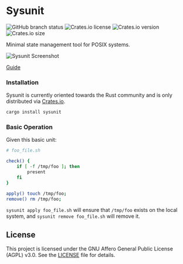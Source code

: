 # Sysunit

![GitHub branch status](https://img.shields.io/github/checks-status/jrforrest/sysunit/master)
![Crates.io license](https://img.shields.io/crates/l/sysunit)
![Crates.io version](https://img.shields.io/crates/v/sysunit)
![Crates.io size](https://img.shields.io/crates/size/sysunit)

Minimal state management tool for POSIX systems.

![Sysunit Screenshot](https://jackforrest.me/sysu_screen.png)

[Guide](https://jackforrest.me/sysunit)

### Installation

Sysunit is currently oriented towards the Rust community and is only
distributed via [Crates.io](crates.io/crates/sysunit).

```sh
cargo install sysunit
```

### Basic Operation

Given this basic unit:

```sh
# foo_file.sh

check() {
    if [ -f /tmp/foo ]; then
        present
    fi
}

apply() touch /tmp/foo;
remove() rm /tmp/foo;
```

`sysunit apply foo_file.sh` will ensure that `/tmp/foo` exists on the local system,
and `sysunit remove foo_file.sh` will remove it.

## License

This project is licensed under the GNU Affero General Public License (AGPL) v3.0. See the [LICENSE](LICENSE.txt) file for details.
